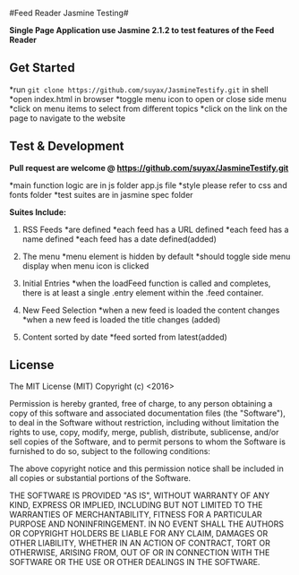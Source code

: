 #Feed Reader Jasmine Testing#

  **Single Page Application use Jasmine 2.1.2 to test features of the Feed Reader**

## Get Started
  *run ```git clone https://github.com/suyax/JasmineTestify.git``` in shell
  *open index.html in browser
  *toggle menu icon to open or close side menu
  *click on menu items to select from different topics
  *click on the link on the page to navigate to the website

## Test & Development

  **Pull request are welcome @ https://github.com/suyax/JasmineTestify.git**

  *main function logic are in js folder app.js file
  *style please refer to css and fonts folder
  *test suites are in jasmine spec folder

  **Suites Include:**

  1. RSS Feeds
    *are defined
    *each feed has a URL defined
    *each feed has a name defined
    *each feed has a date defined(added)

  2. The menu
    *menu element is hidden by default
    *should toggle side menu display when menu icon is clicked

  3. Initial Entries
    *when the loadFeed function is called and completes, there is at least a single .entry element within the .feed container.

  4. New Feed Selection
    *when a new feed is loaded the content changes
    *when a new feed is loaded the title changes (added)

  5. Content sorted by date
    *feed sorted from latest(added)

## License
  The MIT License (MIT)
  Copyright (c) <2016> <Suya Xu>

  Permission is hereby granted, free of charge, to any person obtaining a copy of this software and associated documentation files (the "Software"), to deal in the Software without restriction, including without limitation the rights to use, copy, modify, merge, publish, distribute, sublicense, and/or sell copies of the Software, and to permit persons to whom the Software is furnished to do so, subject to the following conditions:

  The above copyright notice and this permission notice shall be included in all copies or substantial portions of the Software.

  THE SOFTWARE IS PROVIDED "AS IS", WITHOUT WARRANTY OF ANY KIND, EXPRESS OR IMPLIED, INCLUDING BUT NOT LIMITED TO THE WARRANTIES OF MERCHANTABILITY, FITNESS FOR A PARTICULAR PURPOSE AND NONINFRINGEMENT. IN NO EVENT SHALL THE AUTHORS OR COPYRIGHT HOLDERS BE LIABLE FOR ANY CLAIM, DAMAGES OR OTHER LIABILITY, WHETHER IN AN ACTION OF CONTRACT, TORT OR OTHERWISE, ARISING FROM, OUT OF OR IN CONNECTION WITH THE SOFTWARE OR THE USE OR OTHER DEALINGS IN THE SOFTWARE.


